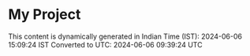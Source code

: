 # My Project

This content is dynamically generated in Indian Time (IST): 2024-06-06 15:09:24 IST
Converted to UTC: 2024-06-06 09:39:24 UTC
